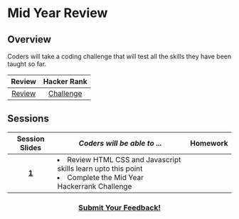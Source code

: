 # Mid Year Review

## Overview
Coders will take a coding challenge that will test all the skills they have been taught so far.

| Review | Hacker Rank |
|:-------:|:-------:|
|[Review]()|[Challenge]() |

## Sessions 
|Session Slides|*Coders will be able to ...*|Homework|
|:-------:|-------|:-------|
|[**1**](https://drive.google.com/open?id=1EF70WFuf3O8vif9ApZN00UgtCtz2aGVzR5EloVq0P4Q)|<li>Review HTML CSS and Javascript skills learn upto this point</li> <li>Complete the Mid Year Hackerrank Challenge</li> ||

<h3 align="center"><a href="https://docs.google.com/forms/d/e/1FAIpQLSdmoYjRk6tqJHI5Y1ELjOZ7tiYj58dmoIBEeUaXK5ciIdljIg/viewform">Submit Your Feedback!</a></h3>

